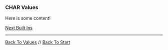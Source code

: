 ```load-basic

```

### CHAR Values

Here is some content!

[Next Built Ins](built-ins.md)

---

[Back To Values](values.md) //
[Back To Start](start.md)
